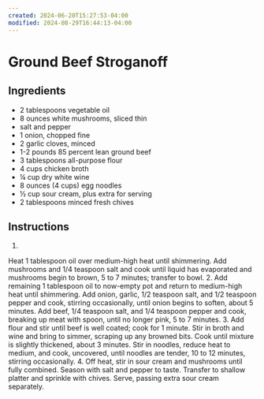 ```yaml
---
created: 2024-06-20T15:27:53-04:00
modified: 2024-08-29T16:44:13-04:00
---
```


# Ground Beef Stroganoff

## Ingredients 
- 2 tablespoons vegetable oil
- 8 ounces white mushrooms, sliced thin
- salt and pepper
- 1 onion, chopped fine
- 2 garlic cloves, minced
- 1-2 pounds 85 percent lean ground beef
- 3 tablespoons all-purpose flour
- 4 cups chicken broth
- ¼ cup dry white wine
- 8 ounces (4 cups) egg noodles
- ½ cup sour cream, plus extra for serving
- 2 tablespoons minced fresh chives

## Instructions
1.
Heat 1 tablespoon oil over medium-high heat until shimmering. Add mushrooms and 1/4 teaspoon salt and cook until liquid has evaporated and mushrooms begin to brown, 5 to 7 minutes; transfer to bowl.
2.
Add remaining 1 tablespoon oil to now-empty pot and return to medium-high heat until shimmering. Add onion, garlic, 1/2 teaspoon salt, and 1/2 teaspoon pepper and cook, stirring occasionally, until onion begins to soften, about 5 minutes. Add beef, 1/4 teaspoon salt, and 1/4 teaspoon pepper and cook, breaking up meat with spoon, until no longer pink, 5 to 7 minutes.
3.
Add flour and stir until beef is well coated; cook for 1 minute. Stir in broth and wine and bring to simmer, scraping up any browned bits. Cook until mixture is slightly thickened, about 3 minutes. Stir in noodles, reduce heat to medium, and cook, uncovered, until noodles are tender, 10 to 12 minutes, stirring occasionally.
4.
Off heat, stir in sour cream and mushrooms until fully combined. Season with salt and pepper to taste. Transfer to shallow platter and sprinkle with chives. Serve, passing extra sour cream separately.

